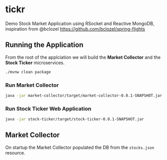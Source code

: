 # tickr 
Demo Stock Market Application using RSocket and Reactive MongoDB, inspiration from @bclozel https://github.com/bclozel/spring-flights

## Running the Application

From the root of the applciation we will build the **Market Collector** and the **Stock Ticker** microservices. 
```bash
./mvnw clean package
```

### Run Market Collector

```bash
java -jar market-collector/target/market-collector-0.0.1-SNAPSHOT.jar
```

### Run Stock Ticker Web Application

```bash
java -jar stock-ticker/target/stock-ticker-0.0.1-SNAPSHOT.jar
```

## Market Collector

On startup the Market Collector populated the DB from the `stocks.json` resource.
